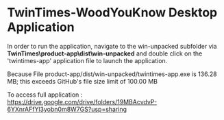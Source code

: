 # TwinTimes-WoodYouKnow Desktop Application
In order to run the application, navigate to the win-unpacked subfolder via **TwinTimes\product-app\dist\win-unpacked** and double click on the 'twintimes-app' application file to launch the application. 


Because File product-app/dist/win-unpacked/twintimes-app.exe is 136.28 MB; this exceeds GitHub's file size limit of 100.00 MB

To access full application : https://drive.google.com/drive/folders/19MBAcvdvP-6YXnrAFfYl3yobn0m8W7GS?usp=sharing

